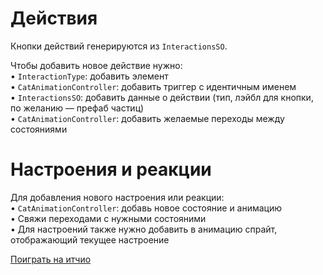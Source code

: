 ﻿# Действия

Кнопки действий генерируются из `InteractionsSO`.

Чтобы добавить новое действие нужно:  
• `InteractionType`: добавить элемент   
• `CatAnimationController`: добавить триггер с идентичным именем   
• `InteractionsSO`: добавить данные о действии (тип, лэйбл для кнопки, по желанию — префаб частиц)   
• `CatAnimationController`: добавить желаемые переходы между состояниями  

# Настроения и реакции

Для добавления нового настроения или реакции:  
• `CatAnimationController`: добавь новое состояние и анимацию  
• Свяжи переходами с нужными состояними  
• Для настроений также нужно добавить в анимацию спрайт, отображающий текущее настроение  

[Поиграть на итчио](https://kirillsmirnov1.itch.io/cat-imitator)